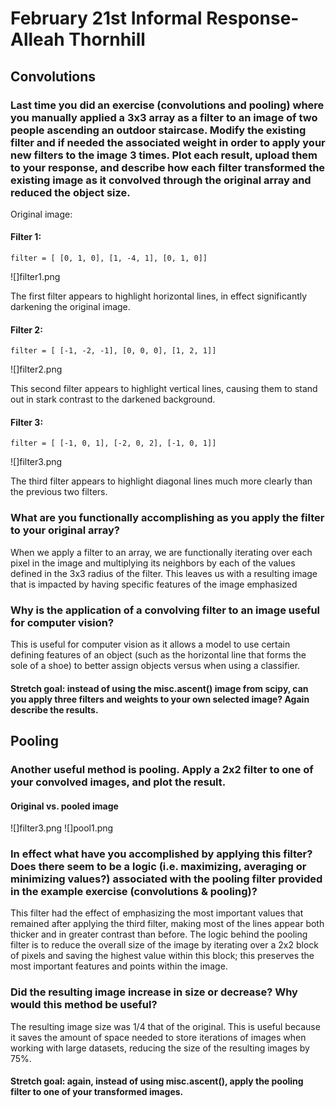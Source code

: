 # February 21st Informal Response- Alleah Thornhill

## Convolutions

### Last time you did an exercise (convolutions and pooling) where you manually applied a 3x3 array as a filter to an image of two people ascending an outdoor staircase. Modify the existing filter and if needed the associated weight in order to apply your new filters to the image 3 times. Plot each result, upload them to your response, and describe how each filter transformed the existing image as it convolved through the original array and reduced the object size. 

Original image: 


#### Filter 1: 

```
filter = [ [0, 1, 0], [1, -4, 1], [0, 1, 0]]
```

![]filter1.png

The first filter appears to highlight horizontal lines, in effect significantly darkening the original image.

#### Filter 2:

```
filter = [ [-1, -2, -1], [0, 0, 0], [1, 2, 1]]
```

![]filter2.png

This second filter appears to highlight vertical lines, causing them to stand out in stark contrast to the darkened background.

#### Filter 3:

```
filter = [ [-1, 0, 1], [-2, 0, 2], [-1, 0, 1]]
```

![]filter3.png


The third filter appears to highlight diagonal lines much more clearly than the previous two filters.


### What are you functionally accomplishing as you apply the filter to your original array? 

When we apply a filter to an array, we are functionally iterating over each pixel in the image and multiplying its neighbors by each of the values defined in the 3x3 radius of the filter. This leaves us with a resulting image that is impacted by having specific features of the image emphasized 

### Why is the application of a convolving filter to an image useful for computer vision? 

This is useful for computer vision as it allows a model to use certain defining features of an object (such as the horizontal line that forms the sole of a shoe) to better assign objects versus when using a classifier.

#### Stretch goal: instead of using the misc.ascent() image from scipy, can you apply three filters and weights to your own selected image? Again describe the results.


## Pooling

### Another useful method is pooling. Apply a 2x2 filter to one of your convolved images, and plot the result. 

#### Original vs. pooled image

![]filter3.png ![]pool1.png

### In effect what have you accomplished by applying this filter? Does there seem to be a logic (i.e. maximizing, averaging or minimizing values?) associated with the pooling filter provided in the example exercise (convolutions & pooling)? 
This filter had the effect of emphasizing the most important values that remained after applying the third filter, making most of the lines appear both thicker and in greater contrast than before. The logic behind the pooling filter is to reduce the overall size of the image by iterating over a 2x2 block of pixels and saving the highest value within this block; this preserves the most important features and points within the image.

### Did the resulting image increase in size or decrease? Why would this method be useful? 

The resulting image size was 1/4 that of the original. This is useful because it saves the amount of space needed to store iterations of images when working with large datasets, reducing the size of the resulting images by 75%.

#### Stretch goal: again, instead of using misc.ascent(), apply the pooling filter to one of your transformed images.

